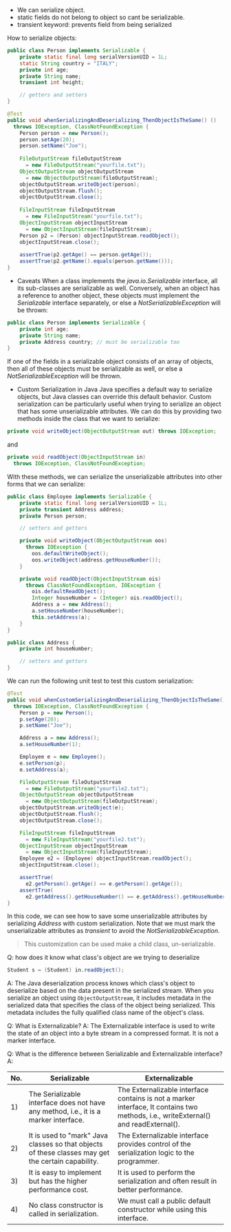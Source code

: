 - We can serialize object.
- static fields do not belong to object so cant be serializable.
- transient keyword: prevents field from being serialized

How to serialize objects:
```java
public class Person implements Serializable {
    private static final long serialVersionUID = 1L;
    static String country = "ITALY";
    private int age;
    private String name;
    transient int height;

    // getters and setters
}
```

```java
@Test 
public void whenSerializingAndDeserializing_ThenObjectIsTheSame() () 
  throws IOException, ClassNotFoundException { 
    Person person = new Person();
    person.setAge(20);
    person.setName("Joe");
    
    FileOutputStream fileOutputStream
      = new FileOutputStream("yourfile.txt");
    ObjectOutputStream objectOutputStream 
      = new ObjectOutputStream(fileOutputStream);
    objectOutputStream.writeObject(person);
    objectOutputStream.flush();
    objectOutputStream.close();
    
    FileInputStream fileInputStream
      = new FileInputStream("yourfile.txt");
    ObjectInputStream objectInputStream
      = new ObjectInputStream(fileInputStream);
    Person p2 = (Person) objectInputStream.readObject();
    objectInputStream.close(); 
 
    assertTrue(p2.getAge() == person.getAge());
    assertTrue(p2.getName().equals(person.getName()));
}
```

- Caveats
When a class implements the _java.io.Serializable_ interface, all its sub-classes are serializable as well. Conversely, when an object has a reference to another object, these objects must implement the _Serializable_ interface separately, or else a _NotSerializableException_ will be thrown:

```java
public class Person implements Serializable {
    private int age;
    private String name;
    private Address country; // must be serializable too
}
```

If one of the fields in a serializable object consists of an array of objects, then all of these objects must be serializable as well, or else a _NotSerializableException_ will be thrown.

- Custom Serialization in Java
Java specifies a default way to serialize objects, but Java classes can override this default behavior. Custom serialization can be particularly useful when trying to serialize an object that has some unserializable attributes. We can do this by providing two methods inside the class that we want to serialize:

```java
private void writeObject(ObjectOutputStream out) throws IOException;
```

and

```java
private void readObject(ObjectInputStream in) 
  throws IOException, ClassNotFoundException;
```

With these methods, we can serialize the unserializable attributes into other forms that we can serialize:

```java
public class Employee implements Serializable {
    private static final long serialVersionUID = 1L;
    private transient Address address;
    private Person person;

    // setters and getters

    private void writeObject(ObjectOutputStream oos) 
      throws IOException {
        oos.defaultWriteObject();
        oos.writeObject(address.getHouseNumber());
    }

    private void readObject(ObjectInputStream ois) 
      throws ClassNotFoundException, IOException {
        ois.defaultReadObject();
        Integer houseNumber = (Integer) ois.readObject();
        Address a = new Address();
        a.setHouseNumber(houseNumber);
        this.setAddress(a);
    }
}
```

```java
public class Address {
    private int houseNumber;

    // setters and getters
}
```

We can run the following unit test to test this custom serialization:

```java
@Test
public void whenCustomSerializingAndDeserializing_ThenObjectIsTheSame() 
  throws IOException, ClassNotFoundException {
    Person p = new Person();
    p.setAge(20);
    p.setName("Joe");

    Address a = new Address();
    a.setHouseNumber(1);

    Employee e = new Employee();
    e.setPerson(p);
    e.setAddress(a);

    FileOutputStream fileOutputStream
      = new FileOutputStream("yourfile2.txt");
    ObjectOutputStream objectOutputStream 
      = new ObjectOutputStream(fileOutputStream);
    objectOutputStream.writeObject(e);
    objectOutputStream.flush();
    objectOutputStream.close();

    FileInputStream fileInputStream 
      = new FileInputStream("yourfile2.txt");
    ObjectInputStream objectInputStream 
      = new ObjectInputStream(fileInputStream);
    Employee e2 = (Employee) objectInputStream.readObject();
    objectInputStream.close();

    assertTrue(
      e2.getPerson().getAge() == e.getPerson().getAge());
    assertTrue(
      e2.getAddress().getHouseNumber() == e.getAddress().getHouseNumber());
}
```

In this code, we can see how to save some unserializable attributes by serializing _Address_ with custom serialization. Note that we must mark the unserializable attributes as _transient_ to avoid the _NotSerializableException._

> This customization can be used make a child class, un-serializable.

Q: how does it know what class's object are we trying to deserialize
```java
Student s = (Student) in.readObject();
```
A:
The Java deserialization process knows which class's object to deserialize based on the data present in the serialized stream. When you serialize an object using `ObjectOutputStream`, it includes metadata in the serialized data that specifies the class of the object being serialized. This metadata includes the fully qualified class name of the object's class.

Q: What is Externalizable?
A:
The Externalizable interface is used to write the state of an object into a byte stream in a compressed format. It is not a marker interface.

Q: What is the difference between Serializable and Externalizable interface?
A:

|No.|Serializable|Externalizable|
|---|---|---|
|1)|The Serializable interface does not have any method, i.e., it is a marker interface.|The Externalizable interface contains is not a marker interface, It contains two methods, i.e., writeExternal() and readExternal().|
|2)|It is used to "mark" Java classes so that objects of these classes may get the certain capability.|The Externalizable interface provides control of the serialization logic to the programmer.|
|3)|It is easy to implement but has the higher performance cost.|It is used to perform the serialization and often result in better performance.|
|4)|No class constructor is called in serialization.|We must call a public default constructor while using this interface.|

